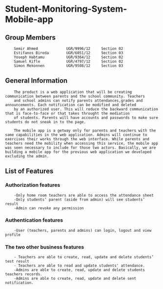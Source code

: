 # Student-Monitoring-System-Mobile-app

## Group Members

        Semir Ahmed             UGR/9996/12     Section 02
        Estifanos Bireda        UGR/6051/12     Section 03
        Yoseph Habtamu          UGR/9364/12     Section 02
        Samuel Kifle            UGR/4797/12     Section 02
        Simon Mekonnen          UGR/9508/12     Section 03

## General Information

        The product is a web application that will be creating communication between parents and the school community. Teachers 
        and school admins can notify parents attendances,grades and announcements. Each notification can be modified and deleted 
        by an authorized user. This will reduce the backward communication that is face-to-face or that takes throught the mediation 
        of students. Parents will have accounts and passwords to make sure students do not sneak in to the page.

        The mobile app is a getway only for parents and teachers with the same capabilities in the web application. Admins will continue to exercises their works through the web interface. While parents and teachers need the mobility when accessing this service, the mobile app was seen necessary to include for those two actors. Basically, we are building a mobile app for the previous web application we developed excluding the admin.

## List of Features

### Authorization features

        -Only home room teachers are able to access the attendance sheet
        -Only students’ parent (aside from admin) will see students’ result
        -Admin can revoke any permission

### Authentication features

        -User (teachers, parents and admins) can login, logout and view profile

### The two other business features

        - Teachers are able to create, read, update and delete students’ test result
        - Teachers are able to read and update students' attendance.
        -Admins are able to create, read, update and delete students teachers records.
        -Admins are able to create, read, update and delete sent notification.